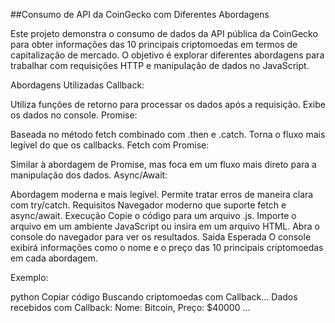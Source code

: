 ##Consumo de API da CoinGecko com Diferentes Abordagens

Este projeto demonstra o consumo de dados da API pública da CoinGecko para obter informações das 10 principais criptomoedas em termos de capitalização de mercado. O objetivo é explorar diferentes abordagens para trabalhar com requisições HTTP e manipulação de dados no JavaScript.

Abordagens Utilizadas
Callback:

Utiliza funções de retorno para processar os dados após a requisição.
Exibe os dados no console.
Promise:

Baseada no método fetch combinado com .then e .catch.
Torna o fluxo mais legível do que os callbacks.
Fetch com Promise:

Similar à abordagem de Promise, mas foca em um fluxo mais direto para a manipulação dos dados.
Async/Await:

Abordagem moderna e mais legível.
Permite tratar erros de maneira clara com try/catch.
Requisitos
Navegador moderno que suporte fetch e async/await.
Execução
Copie o código para um arquivo .js.
Importe o arquivo em um ambiente JavaScript ou insira em um arquivo HTML.
Abra o console do navegador para ver os resultados.
Saída Esperada
O console exibirá informações como o nome e o preço das 10 principais criptomoedas em cada abordagem.

Exemplo:

python
Copiar código
Buscando criptomoedas com Callback...
Dados recebidos com Callback:
Nome: Bitcoin, Preço: $40000
...

